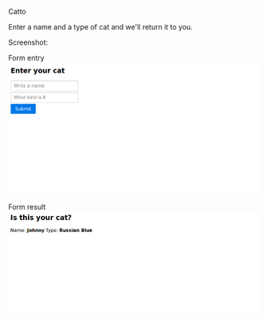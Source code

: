 Catto

Enter a name and a type of cat and we'll return it to you.

Screenshot:

Form entry
![form](screenshots/form.png)

Form result
![result](screenshots/result.png)